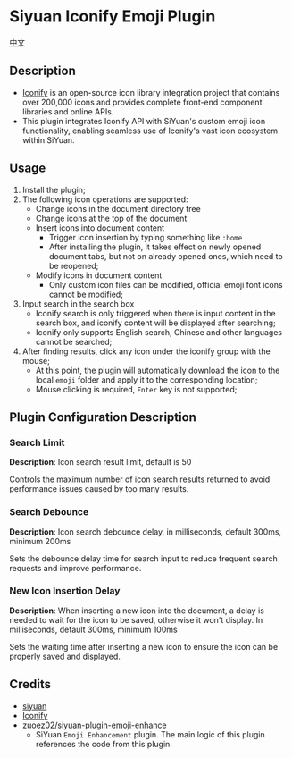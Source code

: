 # Siyuan Iconify Emoji Plugin

[中文](./README_zh_CN.md)

## Description

- [Iconify](https://iconify.design/) is an open-source icon library integration project that contains over 200,000 icons and provides complete front-end component libraries and online APIs.
- This plugin integrates Iconify API with SiYuan's custom emoji icon functionality, enabling seamless use of Iconify's vast icon ecosystem within SiYuan.

## Usage

1. Install the plugin;
2. The following icon operations are supported:
    - Change icons in the document directory tree
    - Change icons at the top of the document
    - Insert icons into document content
        - Trigger icon insertion by typing something like `:home`
        - After installing the plugin, it takes effect on newly opened document tabs, but not on already opened ones, which need to be reopened;
    - Modify icons in document content
        - Only custom icon files can be modified, official emoji font icons cannot be modified;
3. Input search in the search box
    - Iconify search is only triggered when there is input content in the search box, and iconify content will be displayed after searching;
    - Iconify only supports English search, Chinese and other languages cannot be searched;
4. After finding results, click any icon under the iconify group with the mouse;
    - At this point, the plugin will automatically download the icon to the local `emoji` folder and apply it to the corresponding location;
    - Mouse clicking is required, `Enter` key is not supported;

## Plugin Configuration Description

### Search Limit
**Description**: Icon search result limit, default is 50

Controls the maximum number of icon search results returned to avoid performance issues caused by too many results.

### Search Debounce
**Description**: Icon search debounce delay, in milliseconds, default 300ms, minimum 200ms

Sets the debounce delay time for search input to reduce frequent search requests and improve performance.

### New Icon Insertion Delay
**Description**: When inserting a new icon into the document, a delay is needed to wait for the icon to be saved, otherwise it won't display. In milliseconds, default 300ms, minimum 100ms

Sets the waiting time after inserting a new icon to ensure the icon can be properly saved and displayed.

## Credits

- [siyuan](https://github.com/siyuan-note/siyuan)
- [Iconify](https://iconify.design/)
- [zuoez02/siyuan-plugin-emoji-enhance](https://github.com/zuoez02/siyuan-plugin-emoji-enhance)
    - SiYuan `Emoji Enhancement` plugin. The main logic of this plugin references the code from this plugin.